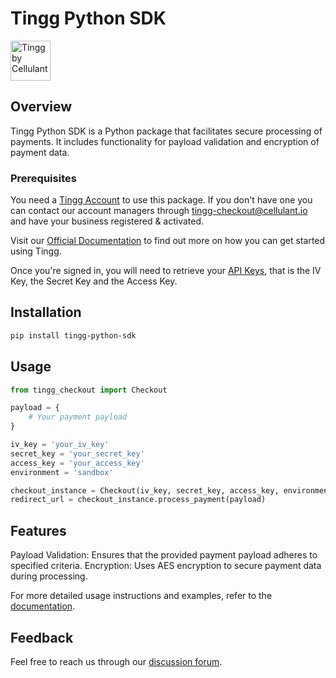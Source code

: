 # Tingg Python SDK

<a  href="https://tingg.africa" target="_blank" rel="noreferrer">
    <img src="https://cdn.cellulant.africa/images/brand-assets/tingg-by-cellulant-themed.svg" height="64" alt="Tingg by Cellulant">
</a>

## Overview

Tingg Python SDK is a Python package that facilitates secure processing of payments. It includes functionality for payload validation and encryption of payment data.

### Prerequisites

You need a [Tingg Account](https://app.uat.tingg.africa/cas/login) to use this package. If you don't have one you can contact our account managers through <tingg-checkout@cellulant.io> and have your business registered & activated.

Visit our [Official Documentation](https://docs.tingg.africa/docs/checkout-getting-started) to find out more on how you can get started using Tingg.

Once you're signed in, you will need to retrieve your [API Keys](https://docs.tingg.africa/docs/checkout-getting-started#4--checkout-api-keys), that is the IV Key, the Secret Key and the Access Key.

## Installation

```bash
pip install tingg-python-sdk
```

## Usage

```python
from tingg_checkout import Checkout

payload = {
    # Your payment payload
}

iv_key = 'your_iv_key'
secret_key = 'your_secret_key'
access_key = 'your_access_key'
environment = 'sandbox'

checkout_instance = Checkout(iv_key, secret_key, access_key, environment)
redirect_url = checkout_instance.process_payment(payload)
```

## Features

Payload Validation: Ensures that the provided payment payload adheres to specified criteria.
Encryption: Uses AES encryption to secure payment data during processing.

For more detailed usage instructions and examples, refer to the [documentation](https://docs.tingg.africa).

## Feedback

Feel free to reach us through our [discussion forum](https://docs.tingg.africa/discuss).
